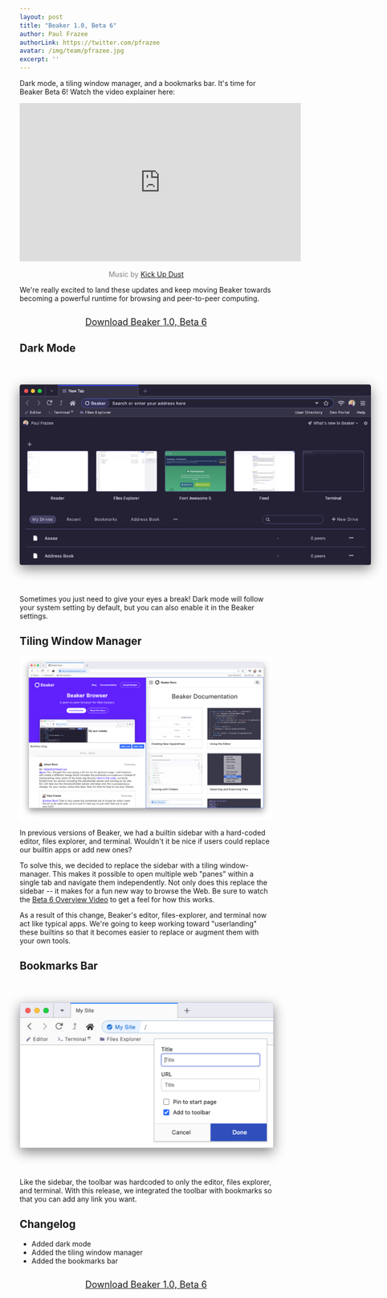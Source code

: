 ```yaml
---
layout: post
title: "Beaker 1.0, Beta 6"
author: Paul Frazee
authorLink: https://twitter.com/pfrazee
avatar: /img/team/pfrazee.jpg
excerpt: ''
---
```


Dark mode, a tiling window manager, and a bookmarks bar. It's time for Beaker Beta 6! Watch the video explainer here:

<iframe width="560" height="315" src="https://www.youtube-nocookie.com/embed/AhVRQvFwetw" frameborder="0" allow="accelerometer; autoplay; encrypted-media; gyroscope; picture-in-picture" allowfullscreen></iframe>

<p style="text-align: center; color: gray">Music by <a href="https://soundcloud.com/kickupdust" title="Kick Up Dust">Kick Up Dust</a></p>

We're really excited to land these updates and keep moving Beaker towards becoming a powerful runtime for browsing and peer-to-peer computing.

<div style="text-align: center; margin: 2em 0">
<a class="btn" title="Download the Beaker 1.0, Beta 6" href="/install/" style="font-size: 18px; padding: 8px 22px; height: auto; width: 100%;">Download Beaker 1.0, Beta 6</a>
</div>

## Dark Mode

<img class="centered" src="/img/posts/beaker-1-0-beta-6/darkmode.png" style="border-radius: 4px; box-shadow: 0 8px 24px #0007; max-width: 700px; margin: 3em auto;">

Sometimes you just need to give your eyes a break! Dark mode will follow your system setting by default, but you can also enable it in the Beaker settings.

## Tiling Window Manager

<img src="/img/posts/beaker-1-0-beta-6/tiling-wm.png">

In previous versions of Beaker, we had a builtin sidebar with a hard-coded editor, files explorer, and terminal. Wouldn't it be nice if users could replace our builtin apps or add new ones?

To solve this, we decided to replace the sidebar with a tiling window-manager. This makes it possible to open multiple web "panes" within a single tab and navigate them independently. Not only does this replace the sidebar -- it makes for a fun new way to browse the Web. Be sure to watch the <a href="https://www.youtube.com/watch?v=AhVRQvFwetw" title="Beaker 1.0 Beta 6 Overview">Beta 6 Overview Video</a> to get a feel for how this works.

As a result of this change, Beaker's editor, files-explorer, and terminal now act like typical apps. We're going to keep working toward "userlanding" these builtins so that it becomes easier to replace or augment them with your own tools.

## Bookmarks Bar

<img src="/img/posts/beaker-1-0-beta-6/bookmarks-bar.png" style="border: 1px solid #ccd; border-radius: 4px; box-shadow: 0 8px 24px #0007; margin: 3em auto;">

Like the sidebar, the toolbar was hardcoded to only the editor, files explorer, and terminal. With this release, we integrated the toolbar with bookmarks so that you can add any link you want.

## Changelog

- Added dark mode
- Added the tiling window manager
- Added the bookmarks bar

<div style="text-align: center; margin: 2em 0">
<a class="btn" title="Download the Beaker 1.0, Beta 6" href="/install/" style="font-size: 18px; padding: 8px 22px; height: auto; width: 100%;">Download Beaker 1.0, Beta 6</a>
</div>

<style>
  .post img,
  .post iframe {
    display: block;
    margin: 1.5em auto;
  }
</style>
